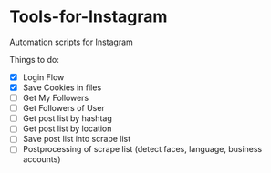 # Tools-for-Instagram
Automation scripts for Instagram </br>

Things to do:
- [x] Login Flow
- [x] Save Cookies in files
- [ ] Get My Followers
- [ ] Get Followers of User
- [ ] Get post list by hashtag
- [ ] Get post list by location
- [ ] Save post list into scrape list
- [ ] Postprocessing of scrape list (detect faces, language, business accounts)
